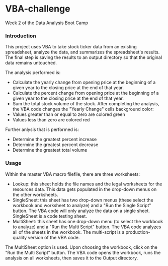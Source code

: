 # VBA-challenge
Week 2 of the Data Analysis Boot Camp

### Introduction
This project uses VBA to take stock ticker data from an existing spreadsheet, analyze the data, and summarizes the spreadsheet's results. The final step is saving the results to an output directory so that the original data remains untouched.

The analysis performed is:
* Calculate the yearly change from opening price at the beginning of a given year to the closing price at the end of that year.
* Calculate the percent change from opening price at the beginning of a given year to the closing price at the end of that year.
* Sum the total stock volume of the stock.
After completing the analysis, the VBA code changes the "Yearly Change" cells background color:
* Values greater than or equal to zero are colored green
* Values less than zero are colored red

Further anlysis that is performed is:
* Determine the greatest percent increase
* Determine the greatest percent decrease
* Determine the greatest total volume

### Usage
Within the master VBA macro filefile, there are three worksheets:
* Lookup: this sheet holds the file names and the legal worksheets for the resources data. This data gets populated in the drop-down menus on the other worksheets.
* SingleSheet: this sheet has two drop-down menus (these select the workbook and worksheet to analyze) and a "Run the Single Script" button. The VBA code will only analyze the data on a single sheet. SingleSheet is a code testing sheet.
* MultiSheet: this sheet has one drop-down menu (to select the workbook to analyze) and a "Run the Multi Script" button. The VBA code analyzes all of the sheets in the workbook. The multi-script is a production-quality version of the VBA code.

The MultiSheet option is used. Upon choosing the workbook, click on the "Run the Multi Script" button. The VBA code opens the workbook, runs the analysis on all worksheets, then saves it to the Output directory.

